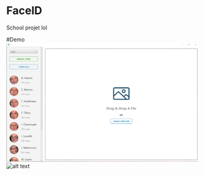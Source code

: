 # FaceID
School projet lol

#Demo
![alt text](https://github.com/BotanAtomic/FaceID/blob/master/demo/ec0a983f6c9c55eaf2ea2d4cef88c965.png)
![alt text](https://github.com/BotanAtomic/FaceID/blob/master/demo/94d38a54d8b22b5ab5c98ad303f933b3.gif)
